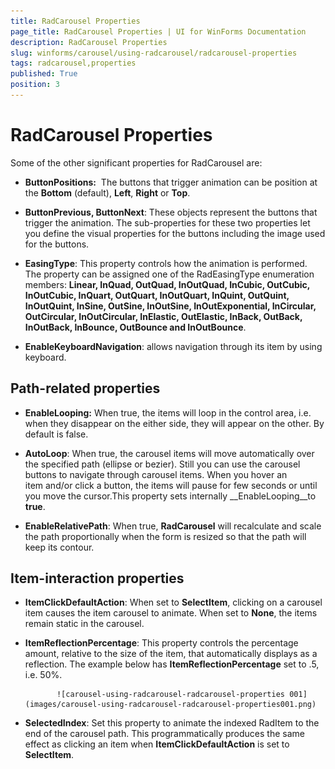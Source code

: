 ```yaml
---
title: RadCarousel Properties
page_title: RadCarousel Properties | UI for WinForms Documentation
description: RadCarousel Properties
slug: winforms/carousel/using-radcarousel/radcarousel-properties
tags: radcarousel,properties
published: True
position: 3
---
```


# RadCarousel Properties



Some of the other significant properties for RadCarousel are:

* __ButtonPositions:__  The buttons that trigger animation can be position at
            the __Bottom__ (default), __Left__, __Right__ or __Top__.
          

* __ButtonPrevious, ButtonNext__: These objects represent the buttons that trigger the animation.
            The sub-properties for these two properties let you define the visual properties for the buttons including the image used for the buttons.
          

* __EasingType__: This property controls how the animation is performed. The property can be assigned one of the
            RadEasingType enumeration members: __Linear, InQuad, OutQuad, InOutQuad, InCubic, OutCubic, InOutCubic, InQuart, OutQuart, InOutQuart,
              InQuint, OutQuint, InOutQuint, InSine, OutSine, InOutSine, InOutExponential, InCircular, OutCircular, InOutCircular, InElastic, OutElastic, InBack,
              OutBack, InOutBack, InBounce, OutBounce and InOutBounce__.
          

* __EnableKeyboardNavigation__: allows navigation through its item by using keyboard.
          

## Path-related properties

* __EnableLooping:__ When true, the items will loop in the control area, i.e. when they disappear on the either side, they will appear on the other.
              By default is false.
            

* __AutoLoop__: When true, the carousel items will move automatically over the specified path (ellipse or bezier).
              Still you can use the carousel buttons to navigate through carousel items. When you hover an item and/or click a button,
              the items will pause for few seconds or until you move the cursor.This property sets internally __EnableLooping__to __true__. 
            

* __EnableRelativePath__: When true, __RadCarousel__ will recalculate and scale the path
              proportionally when the form is resized so that the path will keep its contour.
            

## Item-interaction properties

* __ItemClickDefaultAction__: When set to __SelectItem__, clicking on a carousel item causes
              the item carousel to animate. When set to __None__, the items remain static in the carousel.
            

* __ItemReflectionPercentage__: This property controls the percentage amount, relative to the size of the item, that
              automatically displays as a reflection. The example below has __ItemReflectionPercentage__ set to .5, i.e. 50%.
            
             ![carousel-using-radcarousel-radcarousel-properties 001](images/carousel-using-radcarousel-radcarousel-properties001.png)

* __SelectedIndex__: Set this property to animate the indexed RadItem to the end of the carousel path. This programmatically
              produces the same effect as clicking an item when __ItemClickDefaultAction__ is set to __SelectItem__.
            
